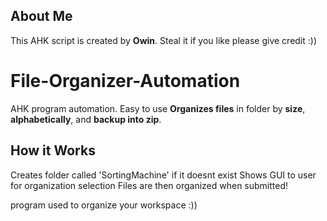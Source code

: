## About Me
This AHK script is created by **Owin**. Steal it if you like please give credit :))

# File-Organizer-Automation
AHK program automation.
Easy to use **Organizes files** in folder by **size**, **alphabetically**, and **backup into zip**.

## How it Works
Creates folder called 'SortingMachine' if it doesnt exist
Shows GUI to user for organization selection
Files are then organized when submitted!

program used to organize your workspace :))

